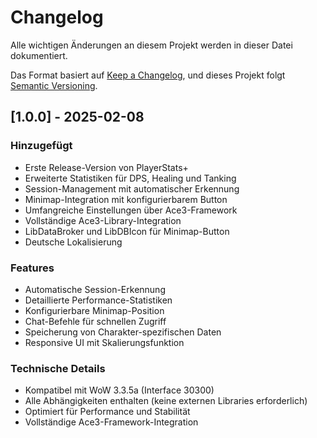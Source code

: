 # Changelog

Alle wichtigen Änderungen an diesem Projekt werden in dieser Datei dokumentiert.

Das Format basiert auf [Keep a Changelog](https://keepachangelog.com/de/1.0.0/),
und dieses Projekt folgt [Semantic Versioning](https://semver.org/lang/de/).

## [1.0.0] - 2025-02-08

### Hinzugefügt
- Erste Release-Version von PlayerStats+
- Erweiterte Statistiken für DPS, Healing und Tanking
- Session-Management mit automatischer Erkennung
- Minimap-Integration mit konfigurierbarem Button
- Umfangreiche Einstellungen über Ace3-Framework
- Vollständige Ace3-Library-Integration
- LibDataBroker und LibDBIcon für Minimap-Button
- Deutsche Lokalisierung

### Features
- Automatische Session-Erkennung
- Detaillierte Performance-Statistiken
- Konfigurierbare Minimap-Position
- Chat-Befehle für schnellen Zugriff
- Speicherung von Charakter-spezifischen Daten
- Responsive UI mit Skalierungsfunktion

### Technische Details
- Kompatibel mit WoW 3.3.5a (Interface 30300)
- Alle Abhängigkeiten enthalten (keine externen Libraries erforderlich)
- Optimiert für Performance und Stabilität
- Vollständige Ace3-Framework-Integration 
